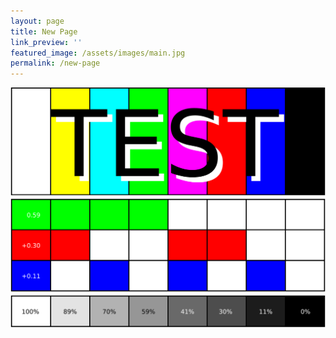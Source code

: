 ```yaml
---
layout: page
title: New Page
link_preview: ''
featured_image: /assets/images/main.jpg
permalink: /new-page
---
```


![](/assets/images/testimage.svg)
